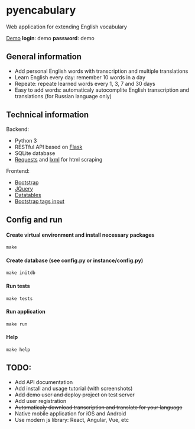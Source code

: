# pyencabulary
Web application for extending English vocabulary

[Demo](http://tpapy.pythonanywhere.com)
**login**: demo
**password**: demo

## General information
* Add personal English words with transcription and multiple translations
* Learn English every day: remember 10 words in a day
* Repeate: repeate learned words every 1, 3, 7 and 30 days
* Easy to add words: automaticaly autocomplite English transcription and translations (for Russian language only)

## Technical information
Backend:
* Python 3
* RESTful API based on [Flask](http://flask.pocoo.org/)
* SQLite database
* [Requests](http://docs.python-requests.org/en/master/) and [lxml](http://lxml.de/) for html scraping

Frontend:
* [Bootstrap](http://getbootstrap.com/)
* [JQuery](https://jquery.com/)
* [Datatables](https://datatables.net/)
* [Bootstrap tags input](http://bootstrap-tagsinput.github.io/bootstrap-tagsinput/examples/)

## Config and run
#### Create virtual environment and install necessary packages
``` make ```

#### Create database (see config.py or instance/config.py)
``` make initdb ```

#### Run tests
``` make tests ```

#### Run application
``` make run ```

#### Help
``` make help ```

## TODO:
* Add API documentation
* Add install and usage tutorial (with screenshots)
* ~~Add demo user and deploy project on test server~~
* Add user registration
* ~~Automaticaly download transcription and translate for your language~~
* Native mobile application for iOS and Android
* Use modern js library: React, Angular, Vue, etc
